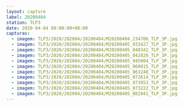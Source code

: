 ```yaml
---
layout: capture
label: 20200404
station: TLP3
date: 2020-04-04 00:00:00+00:00
capturas:
  - imagem: TLP3/2020/202004/20200404/M20200404_234706_TLP_3P.jpg
  - imagem: TLP3/2020/202004/20200404/M20200405_033427_TLP_3P.jpg
  - imagem: TLP3/2020/202004/20200404/M20200405_040342_TLP_3P.jpg
  - imagem: TLP3/2020/202004/20200404/M20200405_042820_TLP_3P.jpg
  - imagem: TLP3/2020/202004/20200404/M20200405_045004_TLP_3P.jpg
  - imagem: TLP3/2020/202004/20200404/M20200405_060815_TLP_3P.jpg
  - imagem: TLP3/2020/202004/20200404/M20200405_063248_TLP_3P.jpg
  - imagem: TLP3/2020/202004/20200404/M20200405_072614_TLP_3P.jpg
  - imagem: TLP3/2020/202004/20200404/M20200405_073053_TLP_3P.jpg
  - imagem: TLP3/2020/202004/20200404/M20200405_073222_TLP_3P.jpg
  - imagem: TLP3/2020/202004/20200404/M20200405_082041_TLP_3P.jpg
---
```

